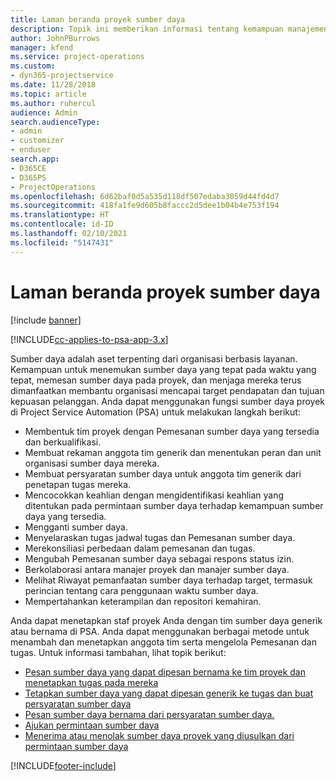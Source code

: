 ```yaml
---
title: Laman beranda proyek sumber daya
description: Topik ini memberikan informasi tentang kemampuan manajemen sumber daya di Project Service Automation (PSA) untuk Dynamics 365.
author: JohnPBurrows
manager: kfend
ms.service: project-operations
ms.custom:
- dyn365-projectservice
ms.date: 11/28/2018
ms.topic: article
ms.author: ruhercul
audience: Admin
search.audienceType:
- admin
- customizer
- enduser
search.app:
- D365CE
- D365PS
- ProjectOperations
ms.openlocfilehash: 6d62baf0d5a535d118df507edaba3059d44fd4d7
ms.sourcegitcommit: 418fa1fe9d605b8faccc2d5dee1b04b4e753f194
ms.translationtype: HT
ms.contentlocale: id-ID
ms.lasthandoff: 02/10/2021
ms.locfileid: "5147431"
---
```

# <a name="resourcing-projects-home-page"></a>Laman beranda proyek sumber daya

[!include [banner](../includes/psa-now-project-operations.md)]

[!INCLUDE[cc-applies-to-psa-app-3.x](../includes/cc-applies-to-psa-app-3x.md)]

Sumber daya adalah aset terpenting dari organisasi berbasis layanan. Kemampuan untuk menemukan sumber daya yang tepat pada waktu yang tepat, memesan sumber daya pada proyek, dan menjaga mereka terus dimanfaatkan membantu organisasi mencapai target pendapatan dan tujuan kepuasan pelanggan. Anda dapat menggunakan fungsi sumber daya proyek di Project Service Automation (PSA) untuk melakukan langkah berikut:

- Membentuk tim proyek dengan Pemesanan sumber daya yang tersedia dan berkualifikasi.
- Membuat rekaman anggota tim generik dan menentukan peran dan unit organisasi sumber daya mereka.
- Membuat persyaratan sumber daya untuk anggota tim generik dari penetapan tugas mereka.
- Mencocokkan keahlian dengan mengidentifikasi keahlian yang ditentukan pada permintaan sumber daya terhadap kemampuan sumber daya yang tersedia.
- Mengganti sumber daya.
- Menyelaraskan tugas jadwal tugas dan Pemesanan sumber daya.
- Merekonsiliasi perbedaan dalam pemesanan dan tugas.
- Mengubah Pemesanan sumber daya sebagai respons status izin.
- Berkolaborasi antara manajer proyek dan manajer sumber daya.
- Melihat Riwayat pemanfaatan sumber daya terhadap target, termasuk perincian tentang cara penggunaan waktu sumber daya.
- Mempertahankan keterampilan dan repositori kemahiran.


Anda dapat menetapkan staf proyek Anda dengan tim sumber daya generik atau bernama di PSA. Anda dapat menggunakan berbagai metode untuk menambah dan menetapkan anggota tim serta mengelola Pemesanan dan tugas. Untuk informasi tambahan, lihat topik berikut:

- [Pesan sumber daya yang dapat dipesan bernama ke tim proyek dan menetapkan tugas pada mereka](assign-named-bookable-resource.md)
- [Tetapkan sumber daya yang dapat dipesan generik ke tugas dan buat persyaratan sumber daya](assign-generic-bookable-resource.md)
- [Pesan sumber daya bernama dari persyaratan sumber daya.](book-named-resource.md)
- [Ajukan permintaan sumber daya](submit-resource-request.md)
- [Menerima atau menolak sumber daya proyek yang diusulkan dari permintaan sumber daya](accept-reject-proposed-resource.md)


[!INCLUDE[footer-include](../includes/footer-banner.md)]